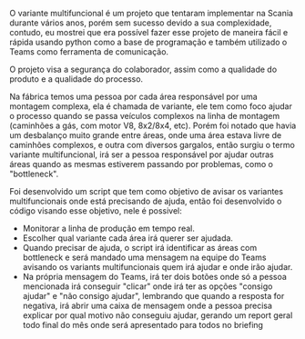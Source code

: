 O variante multifuncional é um projeto que tentaram implementar na Scania durante vários anos, porém sem sucesso devido a sua complexidade, contudo, eu mostrei que era possível fazer esse projeto de maneira fácil e rápida usando python como a base de programação e também utilizado o Teams como ferramenta de comunicação.

O projeto visa a segurança do colaborador, assim como a qualidade do produto e a qualidade do processo.

Na fábrica temos uma pessoa por cada área responsável por uma montagem complexa, ela é chamada de variante, ele tem como foco ajudar o processo quando se passa veículos complexos na linha de montagem (caminhões a gás, com motor V8, 8x2/8x4, etc).
Porém foi notado que havia um desbalanço muito grande entre áreas, onde uma área estava livre de caminhões complexos, e outra com diversos gargalos, então surgiu o termo variante multifuncional, irá ser a pessoa responsável por ajudar outras áreas quando as mesmas estiverem passando por problemas, como o "bottleneck".

Foi desenvolvido um script que tem como objetivo de avisar os variantes multifuncionais onde está precisando de ajuda, então foi desenvolvido o código visando esse objetivo, nele é possivel:

- Monitorar a linha de produção em tempo real.
- Escolher qual variante cada área irá querer ser ajudada.
- Quando precisar de ajuda, o script irá identificar as áreas com bottleneck e será mandado uma mensagem na equipe do Teams avisando os variants multifuncionais quem irá ajudar e onde irão ajudar.
- Na própria mensagem do Teams, irá ter dois botões onde só a pessoa mencionada irá conseguir "clicar" onde irá ter as opções "consigo ajudar" e "não consigo ajudar", lembrando que quando a resposta for negativa, irá abrir uma caixa de mensagem onde a pessoa precisa explicar por qual motivo não conseguiu ajudar, gerando um report geral todo final do mês onde será apresentado para todos no briefing 
